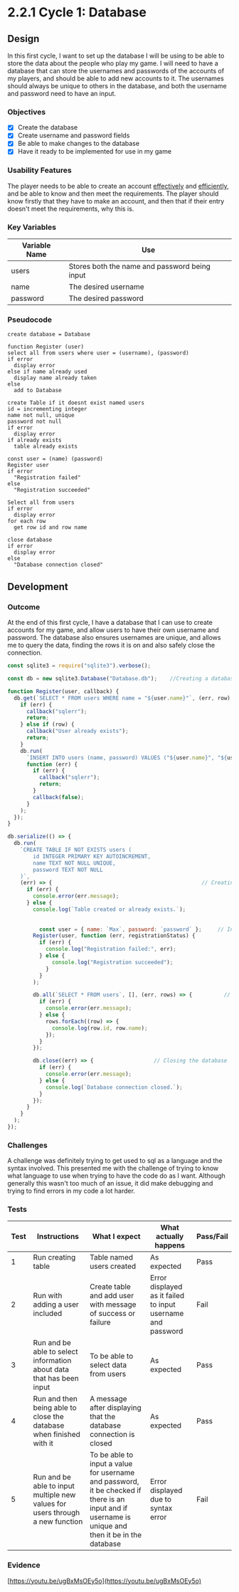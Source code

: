 # 2.2.1 Cycle 1: Database

## Design

In this first cycle, I want to set up the database I will be using to be able to store the data about the people who play my game. I will need to have a database that can store the usernames and passwords of the accounts of my players, and should be able to add new accounts to it. The usernames should always be unique to others in the database, and both the username and password need to have an input.&#x20;

### Objectives

* [x] Create the database
* [x] Create username and password fields
* [x] Be able to make changes to the database
* [x] Have it ready to be implemented for use in my game

### Usability Features

The player needs to be able to create an account [effectively](systems-diagram.md#effective) and [efficiently](systems-diagram.md#efficiency), and be able to know and then meet the requirements. The player should know firstly that they have to make an account, and then that if their entry doesn't meet the requirements, why this is.

### Key Variables

| Variable Name | Use                                           |
| ------------- | --------------------------------------------- |
| users         | Stores both the name and password being input |
| name          | The desired username                          |
| password      | The desired password                          |

### Pseudocode

```
create database = Database

function Register (user) 
select all from users where user = (username), (password)
if error
  display error
else if name already used
  display name already taken
else 
  add to Database

create Table if it doesnt exist named users
id = incrementing integer
name not null, unique
password not null
if error
  display error
if already exists
  table already exists
  
const user = (name) (password)
Register user
if error
  "Registration failed"
else 
  "Registration succeeded"
  
Select all from users 
if error
  display error
for each row
  get row id and row name
  
close database
if error
  display error
else 
  "Database connection closed"

```

## Development

### Outcome

At the end of this first cycle, I have a database that I can use to create accounts for my game, and allow users to have their own username and password. The database also ensures usernames are unique, and allows me to query the data, finding the rows it is on and also safely close the connection. &#x20;

```javascript
const sqlite3 = require("sqlite3").verbose();

const db = new sqlite3.Database("Database.db");    //Creating a database named Database

function Register(user, callback) {
  db.get(`SELECT * FROM users WHERE name = "${user.name}"`, (err, row) => {
    if (err) {
      callback("sqlerr");
      return;
    } else if (row) {
      callback("User already exists");
      return;
    }
    db.run(
      `INSERT INTO users (name, password) VALUES ("${user.name}", "${user.password}")`,
      function (err) {
        if (err) {
          callback("sqlerr");
          return;
        }
        callback(false);
      }
    );
  });
}

db.serialize(() => {
  db.run(
    `CREATE TABLE IF NOT EXISTS users (
        id INTEGER PRIMARY KEY AUTOINCREMENT,
        name TEXT NOT NULL UNIQUE,
        password TEXT NOT NULL
    )`,
    (err) => {                                               // Creating the database
      if (err) {
        console.error(err.message);
      } else {
        console.log(`Table created or already exists.`);
        
          
          const user = { name: `Max`, password: `password` };     // Inputting values
        Register(user, function (err, registrationStatus) {
          if (err) {
            console.log("Registration failed:", err);
          } else {
              console.log("Registration succeeded");
            } 
          }
        );

        db.all(`SELECT * FROM users`, [], (err, rows) => {          // To query the data
          if (err) {
            console.error(err.message);
          } else {
            rows.forEach((row) => {
              console.log(row.id, row.name);
            });
          }
        });

        db.close((err) => {                   // Closing the database
          if (err) {
            console.error(err.message);
          } else {
            console.log(`Database connection closed.`);
          }
        });
      }
    }
  );
});
```

### Challenges

A challenge was definitely trying to get used to sql as a language and the syntax involved. This presented me with the challenge of trying to know what language to use when trying to have the code do as I want. Although generally this wasn't too much of an issue, it did make debugging and trying to find errors in my code a lot harder.

### Tests

| Test | Instructions                                                                  | What I expect                                                                                                                                      | What actually happens                                       | Pass/Fail |
| ---- | ----------------------------------------------------------------------------- | -------------------------------------------------------------------------------------------------------------------------------------------------- | ----------------------------------------------------------- | --------- |
| 1    | Run creating table                                                            | Table named users created                                                                                                                          | As expected                                                 | Pass      |
| 2    | Run with adding a user included                                               | Create table and add user with message of success or failure                                                                                       | Error displayed as it failed to input username and password | Fail      |
| 3    | Run and be able to select information about data that has been input          | To be able to select data from users                                                                                                               | As expected                                                 | Pass      |
| 4    | Run and then being able to close the database when finished with it           | A message after displaying that the database connection is closed                                                                                  | As expected                                                 | Pass      |
| 5    | Run and be able to input multiple new values for users through a new function | To be able to input a value for username and password, it be checked if there is an input and if username is unique and then it be in the database | Error displayed due to syntax error                         | Fail      |

### Evidence

[https://youtu.be/ugBxMsOEy5o](https://youtu.be/ugBxMsOEy5o)
